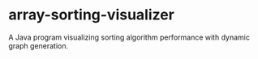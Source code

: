 # array-sorting-visualizer
A Java program visualizing sorting algorithm performance with dynamic graph generation.
